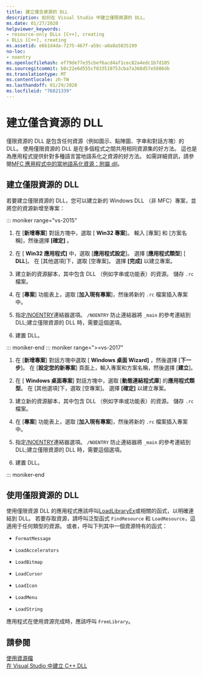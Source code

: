 ```yaml
---
title: 建立僅含資源的 DLL
description: 如何在 Visual Studio 中建立僅限資源的 DLL。
ms.date: 01/27/2020
helpviewer_keywords:
- resource-only DLLs [C++], creating
- DLLs [C++], creating
ms.assetid: e6b1d4da-7275-467f-a58c-a0a8a5835199
no-loc:
- noentry
ms.openlocfilehash: ef79de77e35cbef6acd4af1cec82a4edc1b7d105
ms.sourcegitcommit: b8c22e6d555cf833510753cba7a368d57e5886db
ms.translationtype: MT
ms.contentlocale: zh-TW
ms.lasthandoff: 01/29/2020
ms.locfileid: "76821339"
---
```

# <a name="creating-a-resource-only-dll"></a>建立僅含資源的 DLL

僅限資源的 DLL 是包含任何資源（例如圖示、點陣圖、字串和對話方塊）的 DLL。 使用僅限資源的 DLL 是在多個程式之間共用相同資源集的好方法。 這也是為應用程式提供針對多種語言當地語系化之資源的好方法。 如需詳細資訊，請參閱[MFC 應用程式中的當地語系化資源：附屬 dll](localized-resources-in-mfc-applications-satellite-dlls.md)。

## <a name="create-a-resource-only-dll"></a>建立僅限資源的 DLL

若要建立僅限資源的 DLL，您可以建立新的 Windows DLL （非 MFC）專案，並將您的資源新增至專案：

::: moniker range="vs-2015"

1. 在 [**新增專案**] 對話方塊中，選取 [ **Win32 專案**]。 輸入 [專案] 和 [方案名稱]，然後選擇 **[確定]** 。

1. 在 [ **Win32 應用程式]** 中，選取 [**應用程式設定**]。 選擇 [**應用程式類型**] [ **DLL**]。 在 [其他選項]下，選取 [空專案]。 選擇 **[完成]** 以建立專案。

1. 建立新的資源腳本，其中包含 DLL （例如字串或功能表）的資源。 儲存 `.rc` 檔案。

1. 在 [**專案**] 功能表上，選取 [**加入現有專案**]，然後將新的 `.rc` 檔案插入專案中。

1. 指定[/NOENTRY](reference/noentry-no-entry-point.md)連結器選項。 `/NOENTRY` 防止連結器將 `_main` 的參考連結到 DLL;建立僅限資源的 DLL 時，需要這個選項。

1. 建置 DLL。

::: moniker-end
::: moniker range=">=vs-2017"

1. 在 [**新增專案**] 對話方塊中選取 [ **Windows 桌面 Wizard]** ，然後選擇 [**下一步**]。 在 [**設定您的新專案**] 頁面上，輸入專案和方案名稱，然後選擇 [**建立**]。

1. 在 [ **Windows 桌面專案**] 對話方塊中，選取 [**動態連結程式庫**] 的**應用程式類型**。 在 [其他選項]下，選取 [空專案]。 選擇 **[確定]** 以建立專案。

1. 建立新的資源腳本，其中包含 DLL （例如字串或功能表）的資源。 儲存 `.rc` 檔案。

1. 在 [**專案**] 功能表上，選取 [**加入現有專案**]，然後將新的 `.rc` 檔案插入專案中。

1. 指定[/NOENTRY](reference/noentry-no-entry-point.md)連結器選項。 `/NOENTRY` 防止連結器將 `_main` 的參考連結到 DLL;建立僅限資源的 DLL 時，需要這個選項。

1. 建置 DLL。

::: moniker-end

## <a name="use-a-resource-only-dll"></a>使用僅限資源的 DLL

使用僅限資源 DLL 的應用程式應該呼叫[LoadLibraryEx](loadlibrary-and-afxloadlibrary.md)或相關的函式，以明確連結到 DLL。 若要存取資源，請呼叫泛型函式 `FindResource` 和 `LoadResource`，這適用于任何類型的資源。 或者，呼叫下列其中一個資源特有的函式：

- `FormatMessage`

- `LoadAccelerators`

- `LoadBitmap`

- `LoadCursor`

- `LoadIcon`

- `LoadMenu`

- `LoadString`

應用程式在使用資源完成時，應該呼叫 `FreeLibrary`。

## <a name="see-also"></a>請參閱

[使用資源檔](../windows/working-with-resource-files.md)\
[在 Visual Studio 中建立 C++ DLL](dlls-in-visual-cpp.md)
